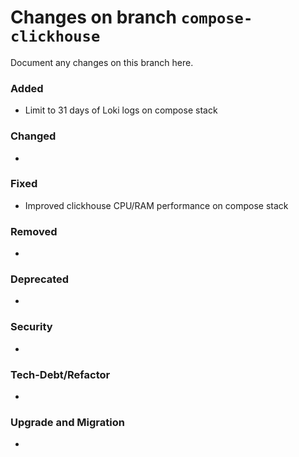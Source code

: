 # Changes on branch `compose-clickhouse`
Document any changes on this branch here.
### Added
- Limit to 31 days of Loki logs on compose stack

### Changed
- 

### Fixed
- Improved clickhouse CPU/RAM performance on compose stack

### Removed
- 

### Deprecated
- 

### Security
- 

### Tech-Debt/Refactor
- 

### Upgrade and Migration
- 
